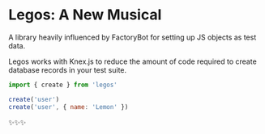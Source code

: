 # Legos: A New Musical

A library heavily influenced by FactoryBot for setting up JS objects as test data.

Legos works with Knex.js to reduce the amount of code required to create database records in your test suite.


```javascript
import { create } from 'legos'

create('user')
create('user', { name: 'Lemon' })
```

✨✨✨
